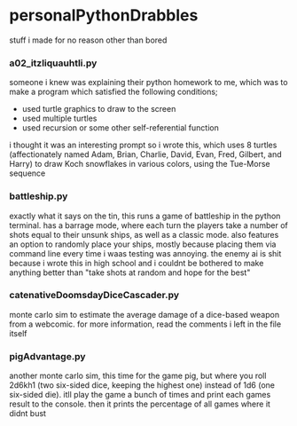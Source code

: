 # personalPythonDrabbles

stuff i made for no reason other than bored

### a02_itzliquauhtli.py

someone i knew was explaining their python homework to me, which was to make a program which satisfied the following conditions;

  - used turtle graphics to draw to the screen
  - used multiple turtles
  - used recursion or some other self-referential function

i thought it was an interesting prompt so i wrote this, which uses 8 turtles (affectionately named Adam, Brian, Charlie, David, Evan, Fred, Gilbert, and Harry) to draw Koch snowflakes in various colors, using the Tue-Morse sequence

### battleship.py

exactly what it says on the tin, this runs a game of battleship in the python terminal. has a barrage mode, where each turn the players take a number of shots equal to their unsunk ships, as well as a classic mode. also features an option to randomly place your ships, mostly because placing them via command line every time i waas testing was annoying. the enemy ai is shit because i wrote this in high school and i couldnt be bothered to make anything better than "take shots at random and hope for the best"

### catenativeDoomsdayDiceCascader.py

monte carlo sim to estimate the average damage of a dice-based weapon from a webcomic. for more information, read the comments i left in the file itself

### pigAdvantage.py

another monte carlo sim, this time for the game pig, but where you roll 2d6kh1 (two six-sided dice, keeping the highest one) instead of 1d6 (one six-sided die). itll play the game a bunch of times and print each games result to the console. then it prints the percentage of all games where it didnt bust
